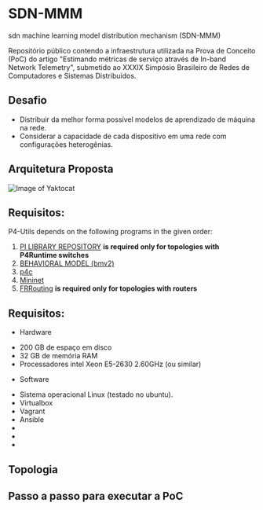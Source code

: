 # SDN-MMM
sdn machine learning model distribution mechanism (SDN-MMM)

Repositório público contendo a infraestrutura utilizada na Prova de Conceito (PoC) do artigo "Estimando métricas de serviço através de In-band Network Telemetry", submetido ao XXXIX Simpósio Brasileiro de Redes de Computadores e Sistemas Distribuídos.

## Desafio
- Distribuir da melhor forma possível modelos de aprendizado de máquina na rede.
- Considerar a capacidade de cada dispositivo em uma rede com configurações heterogênias.

## Arquitetura Proposta

![Image of Yaktocat](https://octodex.github.com/images/yaktocat.png)


## Requisitos:

P4-Utils depends on the following programs in the given order:

1. [PI LIBRARY REPOSITORY](https://github.com/p4lang/PI) **is required only for topologies with
   P4Runtime switches**
2. [BEHAVIORAL MODEL (bmv2)](https://github.com/p4lang/behavioral-model)
3. [p4c](https://github.com/p4lang/p4c)
4. [Mininet](https://github.com/mininet/mininet)
5. [FRRouting](https://github.com/FRRouting/FRR) **is required
   only for topologies with routers**


## Requisitos:
* Hardware
- 200 GB de espaço em disco
- 32 GB de memória RAM
- Processadores intel Xeon E5-2630 2.60GHz (ou similar)

* Software
- Sistema operacional Linux (testado no ubuntu).
- Virtualbox
- Vagrant
- Ansible
-
-
-

## Topologia


## Passo a passo para executar a PoC
